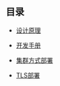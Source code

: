 ## 目录

* [设计原理](design-zh.md)

* [开发手册](dev-guide.md) 

* [集群方式部署](sc-cluster.md)

* [TLS部署](security-tls.md)
